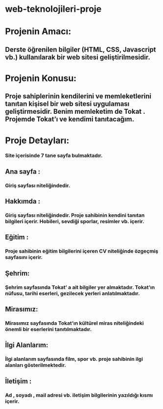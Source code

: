 # web-teknolojileri-proje
# Projenin Amacı:
## Derste öğrenilen bilgiler (HTML, CSS, Javascript vb.)  kullanılarak bir web sitesi geliştirilmesidir.
# Projenin Konusu:
## Proje sahiplerinin kendilerini ve memleketlerini tanıtan kişisel bir web sitesi uygulaması geliştirmesidir. Benim memleketim de  Tokat . Projemde  Tokat’ı ve kendimi  tanıtacağım.


# Proje Detayları: 
### Site içerisinde 7 tane sayfa bulmaktadır.
## Ana sayfa : 
### Giriş sayfası niteliğindedir.
## Hakkımda :
### Giriş sayfası niteliğindedir. Proje sahibinin kendini tanıtan bilgileri içerir. Hobileri, sevdiği sporlar, resimler vb. içerir.
## Eğitim :
### Proje sahibinin eğitim bilgilerini içeren CV niteliğinde özgeçmiş sayfasını içerir.
## Şehrim:
### Şehrim sayfasında Tokat’ a ait bilgiler yer almaktadır. Tokat’ın nüfusu, tarihi eserleri, gezilecek yerleri anlatılmaktadır.
## Mirasımız:
### Mirasımız sayfasında Tokat’ın kültürel miras niteliğindeki önemli bir eserlerini tanıtılmaktadır.
## İlgi Alanlarım:
### İlgi alanlarım sayfasında film, spor vb. proje sahibinin ilgi alanları gösterilmektedir.
## İletişim :
### Ad , soyadı , mail adresi vb. iletişim bilgilerinin yazıldığı kısmı içerir.
 
